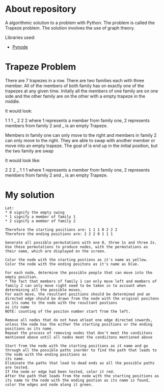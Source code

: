 # About repository
A algorithmic solution to a problem with Python. The problem is called the Trapeze problem. The solution involves the use of graph theory.

 Libraries used:
 * [Pynode](https://alexsocha.github.io/pynode/)
 
# Trapeze Problem
There are 7 trapezes in a row. There are two families each with three member. All of the members of both family has on exactly one of the trapezes at any given time. Initally all the members of one family are on one side and the other family are on the other with a empty trapeze in the middle.

It would look:

1 1 1 _ 2 2 2 where 1 represents a member from family one, 2 represents members from family 2 and _ is an empty Trapeze.

Members in family one can only move to the right and members in family 2 can only move to the right. They are able to swap with another member or move into an empty trapeze. The goal of is end up in the initial position, but the two family are swap

It would look like:

2 2 2 _ 1 1 1 where 1 represents a member from family one, 2 represents members from family 2 and _ is an empty Trapeze.

# My solution
```
Let: 
* 0 signify the empty swing
* 1 signify a member of family 1
* 2 signify a member of family 2

Therefore the starting positions are: 1 1 1 0 2 2 2 
Therefore the ending positions are: 2 2 2 0 1 1 1

Generate all possible permutations with one 0, three 1s and three 2s.
Use these permutations to produce nodes, with the permutations as their name, which are displayed on the screen. 

Color the node with the starting postions as it's name as yellow.
Color the node with the ending positons as it's name as blue.

For each node, determine the possible people that can move into the empty position. 
* The fact that members of family 1 can only move left and members of family 2 can only move right need to be taken in to account when determining all the possible moves.
For each move, the resultant positions should be determined and an directed edge should be drawn from the node with the original positons as its name to the node with the resultant postions 
as its name
NOTE: counting of the positon number start from the left.

Remove all nodes that do not have atleat one edge directed inwards, unless the node has the either the starting positions or the ending positions as its name.
Repeat the process of removing nodes that don't meet the condiitons mentioned above until all nodes meet the condiitons mentioned above

Start from the node with the starting positions as it name and go through all the possible paths inorder to find the path that leads to the node with the ending positions as 
its name. 
Eliminate the paths that lead to dead ends as all the possible paths are tested.
If the node or edge had been tested, color it red.
After the path that leads from the node with the starting positions as its name to the node with the ending postion as its name is found, color the edges and node along it green.
```
